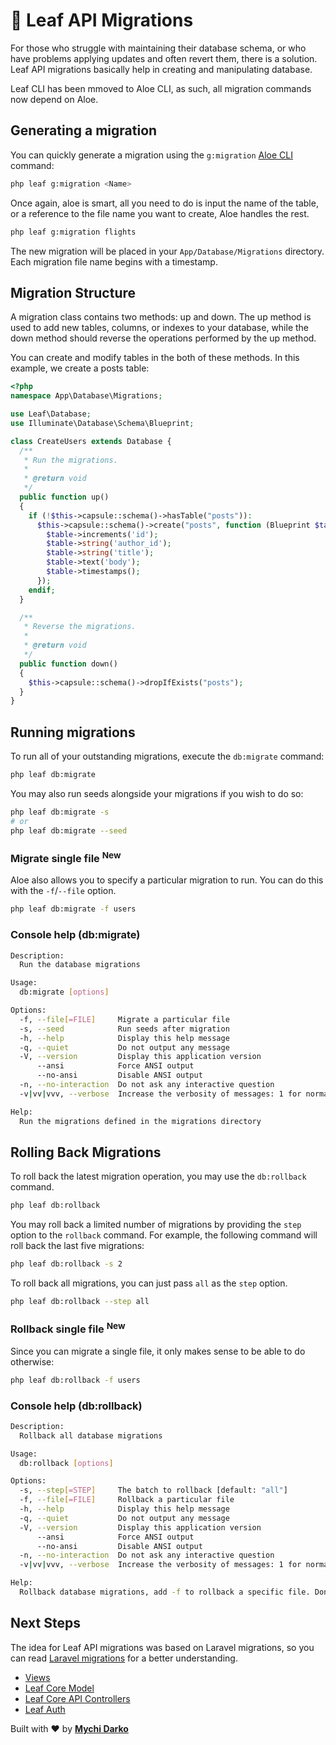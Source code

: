 # 📕 Leaf API Migrations

For those who struggle with maintaining their database schema, or who have problems applying updates and often revert them, there is a solution. Leaf API migrations basically help in creating and manipulating database.

<p class="alert -warning">
  Leaf CLI has been mmoved to Aloe CLI, as such, all migration commands now depend on Aloe.
</p>

## Generating a migration

You can quickly generate a migration using the `g:migration` [Aloe CLI](/aloe-cli/) command:

```bash
php leaf g:migration <Name>
```

Once again, aloe is smart, all you need to do is input the name of the table, or a reference to the file name you want to create, Aloe handles the rest.

```sh
php leaf g:migration flights
```

The new migration will be placed in your `App/Database/Migrations` directory. Each migration file name begins with a timestamp.

## Migration Structure

A migration class contains two methods: up and down. The up method is used to add new tables, columns, or indexes to your database, while the down method should reverse the operations performed by the up method.

You can create and modify tables in the both of these methods. In this example, we create a posts table:

```php
<?php
namespace App\Database\Migrations;

use Leaf\Database;
use Illuminate\Database\Schema\Blueprint;

class CreateUsers extends Database {
  /**
   * Run the migrations.
   *
   * @return void
   */
  public function up()
  {
    if (!$this->capsule::schema()->hasTable("posts")):
      $this->capsule::schema()->create("posts", function (Blueprint $table) {
        $table->increments('id');
        $table->string('author_id');
        $table->string('title');
        $table->text('body');
        $table->timestamps();
      });
    endif;
  }

  /**
   * Reverse the migrations.
   *
   * @return void
   */
  public function down()
  {
    $this->capsule::schema()->dropIfExists("posts");
  }
}
```

## Running migrations

To run all of your outstanding migrations, execute the `db:migrate` command:

```bash
php leaf db:migrate
```

You may also run seeds alongside your migrations if you wish to do so:

```sh
php leaf db:migrate -s
# or
php leaf db:migrate --seed
```

### Migrate single file <sup class="new-tag-1">New</sup>

Aloe also allows you to specify a particular migration to run. You can do this with the `-f`/`--file` option.

```sh
php leaf db:migrate -f users
```

### Console help (db:migrate)

```sh
Description:
  Run the database migrations

Usage:
  db:migrate [options]

Options:
  -f, --file[=FILE]     Migrate a particular file
  -s, --seed            Run seeds after migration
  -h, --help            Display this help message
  -q, --quiet           Do not output any message
  -V, --version         Display this application version
      --ansi            Force ANSI output
      --no-ansi         Disable ANSI output
  -n, --no-interaction  Do not ask any interactive question
  -v|vv|vvv, --verbose  Increase the verbosity of messages: 1 for normal output, 2 for more verbose output and 3 for debug

Help:
  Run the migrations defined in the migrations directory
```

## Rolling Back Migrations

To roll back the latest migration operation, you may use the `db:rollback` command.

```bash
php leaf db:rollback
```

You may roll back a limited number of migrations by providing the `step` option to the `rollback` command. For example, the following command will roll back the last five migrations:

```bash
php leaf db:rollback -s 2
```

To roll back all migrations, you can just pass `all` as the `step` option.

```bash
php leaf db:rollback --step all
```

### Rollback single file <sup class="new-tag-1">New</sup>

Since you can migrate a single file, it only makes sense to be able to do otherwise:

```sh
php leaf db:rollback -f users
```

### Console help (db:rollback)

```sh
Description:
  Rollback all database migrations

Usage:
  db:rollback [options]

Options:
  -s, --step[=STEP]     The batch to rollback [default: "all"]
  -f, --file[=FILE]     Rollback a particular file
  -h, --help            Display this help message
  -q, --quiet           Do not output any message
  -V, --version         Display this application version
      --ansi            Force ANSI output
      --no-ansi         Disable ANSI output
  -n, --no-interaction  Do not ask any interactive question
  -v|vv|vvv, --verbose  Increase the verbosity of messages: 1 for normal output, 2 for more verbose output and 3 for debug

Help:
  Rollback database migrations, add -f to rollback a specific file. Don't use -s and -f together
```

## Next Steps

The idea for Leaf API migrations was based on Laravel migrations, so you can read [Laravel migrations](https://laravel.com/docs/7.x/migrations) for a better understanding.

- [Views](/leaf-api/v/2.0/core/views)
- [Leaf Core Model](/leaf/v/2.4.3/core/model)
- [Leaf Core API Controllers](/leaf/v/2.4.3/core/api-controller)
- [Leaf Auth](/leaf/v/2.4.3/core/auth)

Built with ❤ by [**Mychi Darko**](//mychi.netlify.app)
